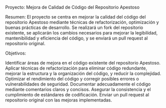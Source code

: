 Proyecto: Mejora de Calidad de Código del Repositorio Apestoso

Resumen:
El proyecto se centra en mejorar la calidad del código del repositorio Apestoso mediante técnicas de refactorización, optimización y buenas prácticas de desarrollo. Se realizará un fork del repositorio existente, se aplicarán los cambios necesarios para mejorar la legibilidad, mantenibilidad y eficiencia del código, y se enviará un pull request al repositorio original.

Objetivos:

Identificar áreas de mejora en el código existente del repositorio Apestoso.
Aplicar técnicas de refactorización para eliminar código redundante, mejorar la estructura y la organización del código, y reducir la complejidad.
Optimizar el rendimiento del código y corregir posibles errores o vulnerabilidades de seguridad.
Documentar adecuadamente el código mediante comentarios claros y concisos.
Asegurar la consistencia y el cumplimiento de estándares de codificación.
Enviar un pull request al repositorio original con las mejoras implementadas.
